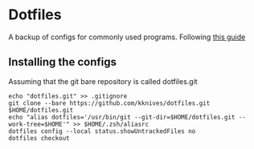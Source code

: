 # Dotfiles
A backup of configs for commonly used programs.
Following [this guide](https://www.ackama.com/blog/posts/the-best-way-to-store-your-dotfiles-a-bare-git-repository-explained)

## Installing the configs
Assuming that the git bare repository is called dotfiles.git
```
echo "dotfiles.git" >> .gitignore
git clone --bare https://github.com/kknives/dotfiles.git $HOME/dotfiles.git
echo "alias dotfiles='/usr/bin/git --git-dir=$HOME/dotfiles.git --work-tree=$HOME'" >> $HOME/.zsh/aliasrc
dotfiles config --local status.showUntrackedFiles no
dotfiles checkout
```
